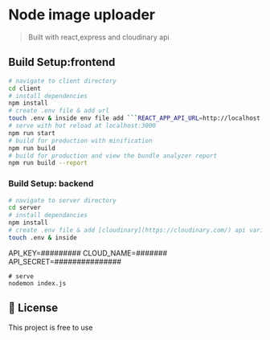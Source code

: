 # Node image uploader

> 
> Built with react,express and cloudinary api

## Build Setup:frontend

``` bash
# navigate to client directory
cd client
# install dependencies
npm install
# create .env file & add url
touch .env & inside env file add ```REACT_APP_API_URL=http://localhost:5000```
# serve with hot reload at localhost:3000
npm run start
# build for production with minification
npm run build
# build for production and view the bundle analyzer report
npm run build --report
```
### Build Setup: backend

```bash
# navigate to server directory
cd server
# install dependancies
npm install
# create .env file & add [cloudinary](https://cloudinary.com/) api variables
touch .env & inside 
```
API_KEY=#########
CLOUD_NAME=#######
API_SECRET=###############
```
# serve
nodemon index.js

```
## 📝 License

This project is free to use
